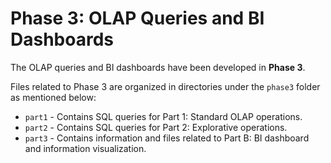 # Phase 3: OLAP Queries and BI Dashboards

The OLAP queries and BI dashboards have been developed in **Phase 3**.

Files related to Phase 3 are organized in directories under the `phase3` folder as mentioned below:

- `part1` - Contains SQL queries for Part 1: Standard OLAP operations.
- `part2` - Contains SQL queries for Part 2: Explorative operations.
- `part3` - Contains information and files related to Part B: BI dashboard and information visualization.
